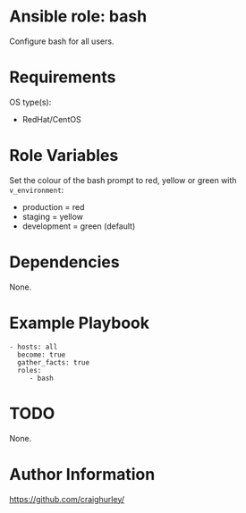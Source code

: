 # Ansible role: bash

Configure bash for all users.

# Requirements

OS type(s):
- RedHat/CentOS

# Role Variables

Set the colour of the bash prompt to red, yellow or green with `v_environment`:

- production = red
- staging = yellow
- development = green (default)

# Dependencies

None.

# Example Playbook

    - hosts: all
      become: true
      gather_facts: true
      roles:
         - bash

# TODO

None.

# Author Information

https://github.com/craighurley/

